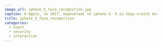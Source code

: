 ```yaml
---
image_url: iphone_X_face_recognition.jpg
caption: Η Apple, το 2017, παρουσίασε το iphone X. Η εν λόγω κινητή συσκευή χρησιμοποιεί την τεχνολογία Face ID, η οποία συνιστά έναν καινοτόμο, ασφαλή και ιδιωτικό τρόπο για ξεκλείδωμα της συσκευής, καθώς και για διενέργεια πιστοποίησης και πληρωμών, Αυτό υλοποιείται μέσω της προβολής και ανάλυσης περισσότερων από 30.000 αόρατων κουκίδων για να δημιουργήσει έναν ακριβή χάρτη βάθους του προσώπου του εκάστοτε χρήστη. Η εμπορική διάδοση της χρήσης της τεχνολογίας αναγνώρισης προσώπου είναι γεγονός.
title: iphone_X_face_recognition
categories:
  - input
  - security
  - interaction
---
```

